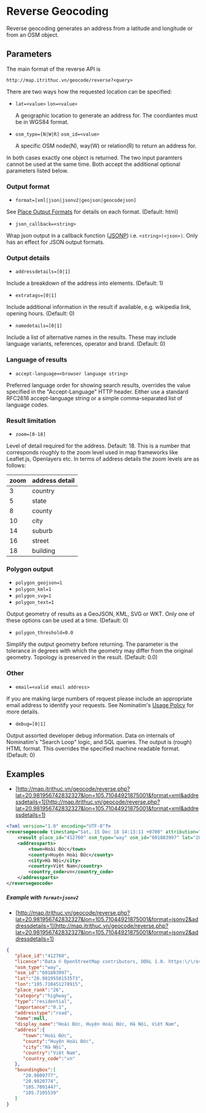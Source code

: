 # Reverse Geocoding

Reverse geocoding generates an address from a latitude and longitude or from
an OSM object.

## Parameters

The main format of the reverse API is

```
http://map.itrithuc.vn/geocode/reverse?<query>
```

There are two ways how the requested location can be specified:

* `lat=<value>` `lon=<value>`

    A geographic location to generate an address for. The coordiantes must be
    in WGS84 format.

* `osm_type=[N|W|R]` `osm_id=<value>`

    A specific OSM node(N), way(W) or relation(R) to return an address for.

In both cases exactly one object is returned. The two input paramters cannot
be used at the same time. Both accept the additional optional parameters listed
below.

### Output format

* `format=[xml|json|jsonv2|geojson|geocodejson]`

See [Place Output Formats](Output.md) for details on each format. (Default: html)

* `json_callback=<string>`

Wrap json output in a callback function ([JSONP](https://en.wikipedia.org/wiki/JSONP)) i.e. `<string>(<json>)`.
Only has an effect for JSON output formats.

### Output details

* `addressdetails=[0|1]`

Include a breakdown of the address into elements. (Default: 1)


* `extratags=[0|1]`

Include additional information in the result if available,
e.g. wikipedia link, opening hours. (Default: 0)


* `namedetails=[0|1]`

Include a list of alternative names in the results. These may include
language variants, references, operator and brand. (Default: 0)


### Language of results

* `accept-language=<browser language string>`

Preferred language order for showing search results, overrides the value
specified in the "Accept-Language" HTTP header.
Either use a standard RFC2616 accept-language string or a simple
comma-separated list of language codes.

### Result limitation

* `zoom=[0-18]`

Level of detail required for the address. Default: 18. This is a number that corresponds
roughly to the zoom level used in map frameworks like Leaflet.js, Openlayers etc.
In terms of address details the zoom levels are as follows:

 zoom | address detail
 -----|---------------
  3   | country
  5   | state
  8   | county
  10  | city
  14  | suburb
  16  | street
  18  | building


### Polygon output

* `polygon_geojson=1`
* `polygon_kml=1`
* `polygon_svg=1`
* `polygon_text=1`

Output geometry of results as a GeoJSON, KML, SVG or WKT. Only one of these
options can be used at a time. (Default: 0)

* `polygon_threshold=0.0`

Simplify the output geometry before returning. The parameter is the
tolerance in degrees with which the geometry may differ from the original
geometry. Topology is preserved in the result. (Default: 0.0)

### Other

* `email=<valid email address>`

If you are making large numbers of request please include an appropriate email
address to identify your requests. See Nominatim's [Usage Policy](https://operations.osmfoundation.org/policies/nominatim/) for more details.


* `debug=[0|1]`

Output assorted developer debug information. Data on internals of Nominatim's
"Search Loop" logic, and SQL queries. The output is (rough) HTML format.
This overrides the specified machine readable format. (Default: 0)


## Examples

* [http://map.itrithuc.vn/geocode/reverse.php?lat=20.981956742832327&lon=105.71044921875001&format=xml&addressdetails=1](http://map.itrithuc.vn/geocode/reverse.php?lat=20.981956742832327&lon=105.71044921875001&format=xml&addressdetails=1)

```xml
<?xml version="1.0" encoding="UTF-8"?>
<reversegeocode timestamp="Sat, 15 Dec 18 14:13:11 +0700" attribution="Data © OpenStreetMap contributors, ODbL 1.0. http://www.openstreetmap.org/copyright" querystring="lat=20.981956742832327&amp;lon=105.71044921875001&amp;format=xml&amp;addressdetails=1">
    <result place_id="412760" osm_type="way" osm_id="601883997" lat="20.9819550153573" lon="105.710451278915" boundingbox="20.9809777,20.9820774,105.7091447,105.7105539">Hoài Đức, Huyện Hoài Đức, Hà Nội, Việt Nam</result>
    <addressparts>
        <town>Hoài Đức</town>
        <county>Huyện Hoài Đức</county>
        <city>Hà Nội</city>
        <country>Việt Nam</country>
        <country_code>vn</country_code>
    </addressparts>
</reversegeocode>
```

##### Example with `format=jsonv2`

* [http://map.itrithuc.vn/geocode/reverse.php?lat=20.981956742832327&lon=105.71044921875001&format=jsonv2&addressdetails=1](http://map.itrithuc.vn/geocode/reverse.php?lat=20.981956742832327&lon=105.71044921875001&format=jsonv2&addressdetails=1)

```json
{
   "place_id":"412760",
   "licence":"Data © OpenStreetMap contributors, ODbL 1.0. https:\/\/osm.org\/copyright",
   "osm_type":"way",
   "osm_id":"601883997",
   "lat":"20.9819550153573",
   "lon":"105.710451278915",
   "place_rank":"26",
   "category":"highway",
   "type":"residential",
   "importance":"0.1",
   "addresstype":"road",
   "name":null,
   "display_name":"Hoài Đức, Huyện Hoài Đức, Hà Nội, Việt Nam",
   "address":{
      "town":"Hoài Đức",
      "county":"Huyện Hoài Đức",
      "city":"Hà Nội",
      "country":"Việt Nam",
      "country_code":"vn"
   },
   "boundingbox":[
      "20.9809777",
      "20.9820774",
      "105.7091447",
      "105.7105539"
   ]
}
```
